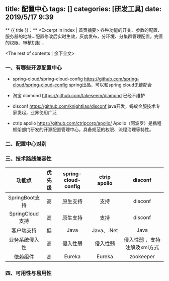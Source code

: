 title:   配置中心
tags: []
categories: [研发工具]
date: 2019/5/17 9:39
---
** {{ title }}：** <Excerpt in index | 首页摘要>
各种功能的开关、参数的配置、服务器的地址...配置修改后实时生效，灰度发布，分环境、分集群管理配置，完善的权限、审核机制...
<!-- more -->
<The rest of contents | 余下全文>

### 一、有哪些开源配置中心

* spring-cloud/spring-cloud-config
https://github.com/spring-cloud/spring-cloud-config
spring出品，可以和spring cloud无缝配合

* 淘宝 diamond
https://github.com/takeseem/diamond
已经不维护

* disconf
https://github.com/knightliao/disconf
java开发，蚂蚁金服技术专家发起，业界使用广泛

* ctrip apollo
https://github.com/ctripcorp/apollo/
Apollo（阿波罗）是携程框架部门研发的开源配置管理中心，具备规范的权限、流程治理等特性。

### 二、配置中心对别

### 三、技术路线兼容性
| 功能点 | 优先级 |  spring-cloud-config  |  ctrip apollo  |  disconf  | 
| :----: | :----: | :----: | :----: | :----: |
| SpringBoot支持 | 高 |  原生支持 |  支持 |  disconf  |   
| SpringCloud支持 | 高 | 原生支持  |  支持  |  disconf  |    
| 客户端支持 | 低 |  Java  |  Java、.Net  |  Java  |  备注  |
| 业务系统侵入性 | 高 | 侵入性弱  |  侵入性弱  |  侵入性弱 ，支持注解及xml方式	  | 
| 依赖组件 | 高 |  Eureka  |  Eureka  |  zookeeper  |  
### 四、可用性与易用性
